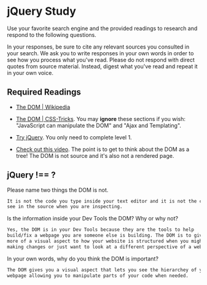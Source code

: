 # jQuery Study

Use your favorite search engine and the provided readings to research and
respond to the following questions.

In your responses, be sure to cite any relevant sources you consulted in your
search. We ask you to write responses in your own words in order to see how you
process what you've read. Please do not respond with direct quotes from source
material. Instead, digest what you've read and repeat it in your own voice.

## Required Readings

-   [The DOM | Wikipedia](https://en.wikipedia.org/wiki/Document_Object_Model)

-   [The DOM | CSS-Tricks](https://css-tricks.com/dom/). You may **ignore**
    these sections if you wish: "JavaScript can manipulate the DOM" and "Ajax
    and Templating".

-   [Try jQuery](http://try.jquery.com/). You only need to complete level 1.

-   [Check out this video](https://www.youtube.com/watch?v=n1cKlKM3jYI). The
point is to get to think about the DOM as a tree! The DOM is not source and
it's also not a rendered page.

## jQuery !== ?

Please name two things the DOM is not.

```md
It is not the code you type inside your text editor and it is not the code you
see in the source when you are inspecting.
```

Is the information inside your Dev Tools the DOM? Why or why not?

```md
Yes, the DOM is in your Dev Tools because they are the tools to help
build/fix a webpage you are someone else is building. The DOM is to give
more of a visual aspect to how your website is structured when you might be
making changes or just want to look at a different perspective of a webpage.
```

In your own words, why do you think the DOM is important?

```md
The DOM gives you a visual aspect that lets you see the hierarchey of your
webpage allowing you to manipulate parts of your code when needed.
```
